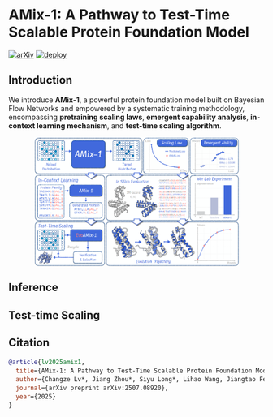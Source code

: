 # AMix-1: A Pathway to Test-Time Scalable Protein Foundation Model
[![arXiv](https://img.shields.io/badge/Paper-arXiv-red.svg)](https://arxiv.org/abs/2507.08920)
[![deploy](https://img.shields.io/badge/Hugging%20Face-AMix_1_1.7B-FFEB3B)](https://huggingface.co/GenSI/AMix-1-1.7B)

## Introduction
We introduce **AMix-1**, a powerful protein foundation model built on Bayesian Flow Networks and empowered by a systematic training methodology, encompassing **pretraining scaling laws**, **emergent capability analysis**, **in-context learning mechanism**, and **test-time scaling algorithm**.

<div style="display: flex; justify-content: center; flex-wrap: wrap;">
    <img src="./imgs/intro.png" style="width: 80%" />
</div>


## Inference


## Test-time Scaling


## Citation

```bibtex
@article{lv2025amix1,
  title={AMix-1: A Pathway to Test-Time Scalable Protein Foundation Model},
  author={Changze Lv*, Jiang Zhou*, Siyu Long*, Lihao Wang, Jiangtao Feng, Dongyu Xue, Yu Pei, Hao Wang, Zherui Zhang, Yuchen Cai, Zhiqiang Gao, Ziyuan Ma, Jiakai Hu, Chaochen Gao, Jingjing Gong, Yuxuan Song, Shuyi Zhang, Xiaoqing Zheng, Deyi Xiong, Lei Bai, Ya-Qin Zhang, Wei-Ying Ma, Bowen Zhou, Hao Zhou},
  journal={arXiv preprint arXiv:2507.08920},
  year={2025}
}
```
